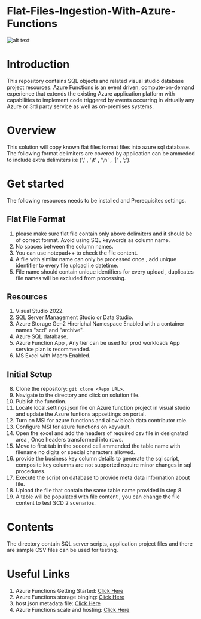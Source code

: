 # Flat-Files-Ingestion-With-Azure-Functions

![alt text](https://github.com/datalonewarrior/Flat-Files-Ingestion-With-Azure-Functions/blob/master/Az_Function_Event_Driven_V1.png?raw=true)

# Introduction
This repository contains SQL objects and related visual studio database project resources.
Azure Functions is an event driven, compute-on-demand experience that extends the existing Azure application platform with capabilities to implement code triggered by events occurring in virtually any Azure or 3rd party service as well as on-premises systems. 

# Overview
This solution will copy known flat files format files into azure sql database. The following format delimiters are covered by application can be ammeded to include extra delimiters i:e (',' , '\t' , '\n' , '|' , ';').

# Get started
The following resources needs to be installed and Prerequisites settings.

## Flat File Format
1.  please make sure flat file contain only above delimiters and it should be of correct format. Avoid using SQL keywords as column name.
2.  No spaces between the column names.
3.  You can use notepad++ to check the file content.
4.  A file with similar name can only be processed once , add unique identifier to every file upload i:e datetime.
5.  File name should contain unique identifiers for every upload , duplicates file names will be excluded from processing.

## Resources

1.	Visual Studio 2022.
2.	SQL Server Management Studio or Data Studio.
3.	Azure Storage Gen2 Hirerichal Namespace Enabled with a container names "scd" and "archive".
4. Azure SQL database.
5. Azure Function App , Any tier can be used for prod workloads App service plan is recommended.
6. MS Excel with Macro Enabled.

## Initial Setup
8. Clone the repository: `git clone <Repo URL>`.
9. Navigate to the directory and click on solution file.
10. Publish the function.
11. Locate local.settings.json file on Azure function project in visual studio and update the Azure funtions appsettings on portal.
12. Turn on MSI for azure functions and allow bloab data contributor role.
13. Configure MSI for azure functions on keyvault.
14. Open the excel and add the headers of required csv file in designated area , Once headers transformed into rows.
15. Move to first tab in the second cell ammended the table name with filename no digits or special characters allowed.
16. provide the business key column details to generate the sql script, composite key columns are not supported require minor changes in sql procedures.
17. Execute the script on database to provide meta data information about file.
18. Upload the file that contain the same table name provided in step 8.
19. A table will be populated with file content , you can change the file content to test SCD 2 scenarios.

# Contents
The directory contain SQL server scripts, application project files and there are sample CSV files can be used for testing.

#  Useful Links 
 1. Azure Functions Getting Started: [Click Here](https://docs.microsoft.com/en-us/azure/azure-functions/functions-create-first-azure-function)
 2. Azure Functions storage binging: [Click Here](https//docs.microsoft.com/en-us/azure/azure-functions/functions-bindings-storage-blob)
 4. host.json metadata file: [Click Here](https://docs.microsoft.com/en-us/azure/azure-functions/functions-host-json#functiontimeout)
 5. Azure Functions scale and hosting: [Click Here](https://docs.microsoft.com/en-us/azure/azure-functions/functions-scale)
 

